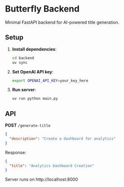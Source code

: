 # Butterfly Backend

Minimal FastAPI backend for AI-powered title generation.

## Setup

1. **Install dependencies**:
   ```bash
   cd backend
   uv sync
   ```

2. **Set OpenAI API key**:
   ```bash
   export OPENAI_API_KEY=your_key_here
   ```

3. **Run server**:
   ```bash
   uv run python main.py
   ```

## API

**POST** `/generate-title`
```json
{
  "description": "Create a dashboard for analytics"
}
```

Response:
```json
{
  "title": "Analytics Dashboard Creation"
}
```

Server runs on http://localhost:8000